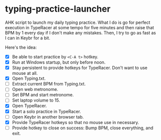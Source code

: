 # typing-practice-launcher
AHK script to launch my daily typing practice.  What I do is go for perfect execution in TypeRacer at some tempo for five minutes and then raise that BPM by 1 every day if I don't make any mistakes.  Then, I try to go as fast as I can in Keybr for a bit.

Here's the idea:
- [X] Be able to start practice by `<C-A t>` hotkey.
- [X] Run at Windows startup, but only before noon.  
- [X] Stay persistent to provide hotkeys for TypeRacer.  Don't want to use mouse at all.
- [X] Open Typing.txt.  
- [ ] Extract current BPM from Typing.txt.
- [ ] Open web metronome.
- [ ] Set BPM and start metronome.
- [ ] Set laptop volume to 15.
- [X] Open TypeRacer.  
- [X] Start a solo practice in TypeRacer.
- [ ] Open Keybr in another browser tab.
- [X] Provide TypeRacer hotkeys so that no mouse use in necessary.
- [ ] Provide hotkey to close on success: Bump BPM, close everything, and exit.

